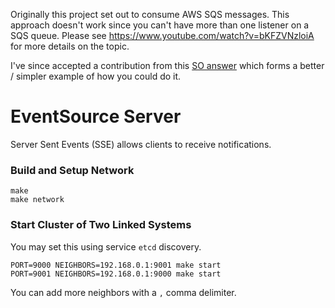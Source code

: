 Originally this project set out to consume AWS SQS messages. This approach
doesn't work since you can't have more than one listener on a SQS queue. Please
see https://www.youtube.com/watch?v=bKFZVNzloiA for more details on the topic.

I've since accepted a contribution from this [SO
answer](https://stackoverflow.com/a/50498987/4534) which forms a better /
simpler example of how you could do it.

# EventSource Server

Server Sent Events (SSE) allows clients to receive notifications.

### Build and Setup Network

```shell
make
make network
```

### Start Cluster of Two Linked Systems

You may set this using service `etcd` discovery.

```shell
PORT=9000 NEIGHBORS=192.168.0.1:9001 make start
PORT=9001 NEIGHBORS=192.168.0.1:9000 make start
```

You can add more neighbors with a `,` comma delimiter.
